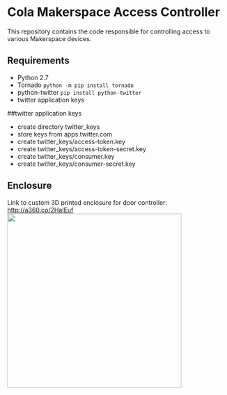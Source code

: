 # Cola Makerspace Access Controller

This repository contains the code responsible for controlling access to various Makerspace devices.

## Requirements
* Python 2.7
* Tornado `python -m pip install tornado`
* python-twitter `pip install python-twitter`
* twitter application keys

##twitter application keys
* create directory twitter_keys
* store keys from apps.twitter.com
* create twitter_keys/access-token.key
* create twitter_keys/access-token-secret.key
* create twitter_keys/consumer.key
* create twitter_keys/consumer-secret.key

## Enclosure
Link to custom 3D printed enclosure for door controller: http://a360.co/2HaIEuf  
[<img src="https://cl.ly/0h0C2M2r1I2U/download/MakerMonEnclosure.png" width=400>](http://a360.co/2HaIEuf)
